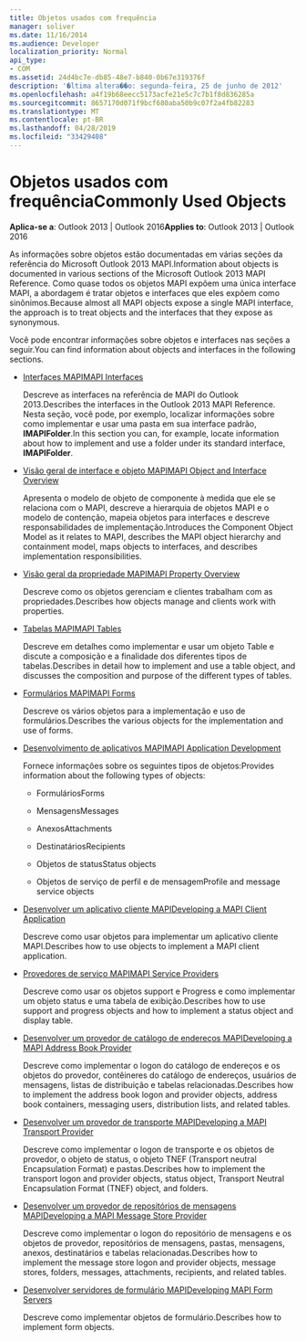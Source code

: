 ```yaml
---
title: Objetos usados com frequência
manager: soliver
ms.date: 11/16/2014
ms.audience: Developer
localization_priority: Normal
api_type:
- COM
ms.assetid: 24d4bc7e-db85-48e7-b840-0b67e319376f
description: '�ltima altera��o: segunda-feira, 25 de junho de 2012'
ms.openlocfilehash: a4f19b68eecc5173acfe21e5c7c7b1f8d836285a
ms.sourcegitcommit: 8657170d071f9bcf680aba50b9c07f2a4fb82283
ms.translationtype: MT
ms.contentlocale: pt-BR
ms.lasthandoff: 04/28/2019
ms.locfileid: "33429408"
---
```

# <a name="commonly-used-objects"></a><span data-ttu-id="b22fd-103">Objetos usados com frequência</span><span class="sxs-lookup"><span data-stu-id="b22fd-103">Commonly Used Objects</span></span>

  
  
<span data-ttu-id="b22fd-104">**Aplica-se a**: Outlook 2013 | Outlook 2016</span><span class="sxs-lookup"><span data-stu-id="b22fd-104">**Applies to**: Outlook 2013 | Outlook 2016</span></span> 
  
<span data-ttu-id="b22fd-105">As informações sobre objetos estão documentadas em várias seções da referência do Microsoft Outlook 2013 MAPI.</span><span class="sxs-lookup"><span data-stu-id="b22fd-105">Information about objects is documented in various sections of the Microsoft Outlook 2013 MAPI Reference.</span></span> <span data-ttu-id="b22fd-106">Como quase todos os objetos MAPI expõem uma única interface MAPI, a abordagem é tratar objetos e interfaces que eles expõem como sinônimos.</span><span class="sxs-lookup"><span data-stu-id="b22fd-106">Because almost all MAPI objects expose a single MAPI interface, the approach is to treat objects and the interfaces that they expose as synonymous.</span></span>
  
<span data-ttu-id="b22fd-107">Você pode encontrar informações sobre objetos e interfaces nas seções a seguir.</span><span class="sxs-lookup"><span data-stu-id="b22fd-107">You can find information about objects and interfaces in the following sections.</span></span>
  
- [<span data-ttu-id="b22fd-108">Interfaces MAPI</span><span class="sxs-lookup"><span data-stu-id="b22fd-108">MAPI Interfaces</span></span>](mapi-interfaces.md)
    
    <span data-ttu-id="b22fd-109">Descreve as interfaces na referência de MAPI do Outlook 2013.</span><span class="sxs-lookup"><span data-stu-id="b22fd-109">Describes the interfaces in the Outlook 2013 MAPI Reference.</span></span> <span data-ttu-id="b22fd-110">Nesta seção, você pode, por exemplo, localizar informações sobre como implementar e usar uma pasta em sua interface padrão, **IMAPIFolder**.</span><span class="sxs-lookup"><span data-stu-id="b22fd-110">In this section you can, for example, locate information about how to implement and use a folder under its standard interface, **IMAPIFolder**.</span></span>
    
- [<span data-ttu-id="b22fd-111">Visão geral de interface e objeto MAPI</span><span class="sxs-lookup"><span data-stu-id="b22fd-111">MAPI Object and Interface Overview</span></span>](mapi-object-and-interface-overview.md)
    
    <span data-ttu-id="b22fd-112">Apresenta o modelo de objeto de componente à medida que ele se relaciona com o MAPI, descreve a hierarquia de objetos MAPI e o modelo de contenção, mapeia objetos para interfaces e descreve responsabilidades de implementação.</span><span class="sxs-lookup"><span data-stu-id="b22fd-112">Introduces the Component Object Model as it relates to MAPI, describes the MAPI object hierarchy and containment model, maps objects to interfaces, and describes implementation responsibilities.</span></span>
    
- [<span data-ttu-id="b22fd-113">Visão geral da propriedade MAPI</span><span class="sxs-lookup"><span data-stu-id="b22fd-113">MAPI Property Overview</span></span>](mapi-property-overview.md)
    
    <span data-ttu-id="b22fd-114">Descreve como os objetos gerenciam e clientes trabalham com as propriedades.</span><span class="sxs-lookup"><span data-stu-id="b22fd-114">Describes how objects manage and clients work with properties.</span></span>
    
- [<span data-ttu-id="b22fd-115">Tabelas MAPI</span><span class="sxs-lookup"><span data-stu-id="b22fd-115">MAPI Tables</span></span>](mapi-tables.md)
    
    <span data-ttu-id="b22fd-116">Descreve em detalhes como implementar e usar um objeto Table e discute a composição e a finalidade dos diferentes tipos de tabelas.</span><span class="sxs-lookup"><span data-stu-id="b22fd-116">Describes in detail how to implement and use a table object, and discusses the composition and purpose of the different types of tables.</span></span>
    
- [<span data-ttu-id="b22fd-117">Formulários MAPI</span><span class="sxs-lookup"><span data-stu-id="b22fd-117">MAPI Forms</span></span>](mapi-forms.md)
    
    <span data-ttu-id="b22fd-118">Descreve os vários objetos para a implementação e uso de formulários.</span><span class="sxs-lookup"><span data-stu-id="b22fd-118">Describes the various objects for the implementation and use of forms.</span></span>
    
- [<span data-ttu-id="b22fd-119">Desenvolvimento de aplicativos MAPI</span><span class="sxs-lookup"><span data-stu-id="b22fd-119">MAPI Application Development</span></span>](mapi-application-development.md)
    
    <span data-ttu-id="b22fd-120">Fornece informações sobre os seguintes tipos de objetos:</span><span class="sxs-lookup"><span data-stu-id="b22fd-120">Provides information about the following types of objects:</span></span>
    
  - <span data-ttu-id="b22fd-121">Formulários</span><span class="sxs-lookup"><span data-stu-id="b22fd-121">Forms</span></span>
    
  - <span data-ttu-id="b22fd-122">Mensagens</span><span class="sxs-lookup"><span data-stu-id="b22fd-122">Messages</span></span>
    
  - <span data-ttu-id="b22fd-123">Anexos</span><span class="sxs-lookup"><span data-stu-id="b22fd-123">Attachments</span></span>
    
  - <span data-ttu-id="b22fd-124">Destinatários</span><span class="sxs-lookup"><span data-stu-id="b22fd-124">Recipients</span></span>
    
  - <span data-ttu-id="b22fd-125">Objetos de status</span><span class="sxs-lookup"><span data-stu-id="b22fd-125">Status objects</span></span>
    
  - <span data-ttu-id="b22fd-126">Objetos de serviço de perfil e de mensagem</span><span class="sxs-lookup"><span data-stu-id="b22fd-126">Profile and message service objects</span></span>
    
- [<span data-ttu-id="b22fd-127">Desenvolver um aplicativo cliente MAPI</span><span class="sxs-lookup"><span data-stu-id="b22fd-127">Developing a MAPI Client Application</span></span>](developing-a-mapi-client-application.md)
    
    <span data-ttu-id="b22fd-128">Descreve como usar objetos para implementar um aplicativo cliente MAPI.</span><span class="sxs-lookup"><span data-stu-id="b22fd-128">Describes how to use objects to implement a MAPI client application.</span></span>
    
- [<span data-ttu-id="b22fd-129">Provedores de serviço MAPI</span><span class="sxs-lookup"><span data-stu-id="b22fd-129">MAPI Service Providers</span></span>](mapi-service-providers.md)
    
    <span data-ttu-id="b22fd-130">Descreve como usar os objetos support e Progress e como implementar um objeto status e uma tabela de exibição.</span><span class="sxs-lookup"><span data-stu-id="b22fd-130">Describes how to use support and progress objects and how to implement a status object and display table.</span></span>
    
- [<span data-ttu-id="b22fd-131">Desenvolver um provedor de catálogo de endereços MAPI</span><span class="sxs-lookup"><span data-stu-id="b22fd-131">Developing a MAPI Address Book Provider</span></span>](developing-a-mapi-address-book-provider.md)
    
    <span data-ttu-id="b22fd-132">Descreve como implementar o logon do catálogo de endereços e os objetos do provedor, contêineres do catálogo de endereços, usuários de mensagens, listas de distribuição e tabelas relacionadas.</span><span class="sxs-lookup"><span data-stu-id="b22fd-132">Describes how to implement the address book logon and provider objects, address book containers, messaging users, distribution lists, and related tables.</span></span>
    
- [<span data-ttu-id="b22fd-133">Desenvolver um provedor de transporte MAPI</span><span class="sxs-lookup"><span data-stu-id="b22fd-133">Developing a MAPI Transport Provider</span></span>](developing-a-mapi-transport-provider.md)
    
    <span data-ttu-id="b22fd-134">Descreve como implementar o logon de transporte e os objetos de provedor, o objeto de status, o objeto TNEF (Transport neutral Encapsulation Format) e pastas.</span><span class="sxs-lookup"><span data-stu-id="b22fd-134">Describes how to implement the transport logon and provider objects, status object, Transport Neutral Encapsulation Format (TNEF) object, and folders.</span></span>
    
- [<span data-ttu-id="b22fd-135">Desenvolver um provedor de repositórios de mensagens MAPI</span><span class="sxs-lookup"><span data-stu-id="b22fd-135">Developing a MAPI Message Store Provider</span></span>](developing-a-mapi-message-store-provider.md)
    
    <span data-ttu-id="b22fd-136">Descreve como implementar o logon do repositório de mensagens e os objetos de provedor, repositórios de mensagens, pastas, mensagens, anexos, destinatários e tabelas relacionadas.</span><span class="sxs-lookup"><span data-stu-id="b22fd-136">Describes how to implement the message store logon and provider objects, message stores, folders, messages, attachments, recipients, and related tables.</span></span>
    
- [<span data-ttu-id="b22fd-137">Desenvolver servidores de formulário MAPI</span><span class="sxs-lookup"><span data-stu-id="b22fd-137">Developing MAPI Form Servers</span></span>](developing-mapi-form-servers.md)
    
    <span data-ttu-id="b22fd-138">Descreve como implementar objetos de formulário.</span><span class="sxs-lookup"><span data-stu-id="b22fd-138">Describes how to implement form objects.</span></span>
    

